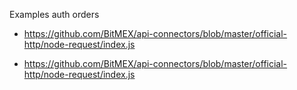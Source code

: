 Examples auth orders

+ <https://github.com/BitMEX/api-connectors/blob/master/official-http/node-request/index.js>

+ <https://github.com/BitMEX/api-connectors/blob/master/official-http/node-request/index.js>
